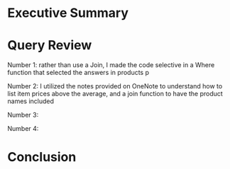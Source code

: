 
# Executive Summary

# Query Review
Number 1: rather than use a Join, I made the code selective in a Where function that selected the answers in products p

Number 2: I utilized the notes provided on OneNote to understand how to list item prices above the average, and a join function to have the product names included

Number 3:

Number 4:



# Conclusion
